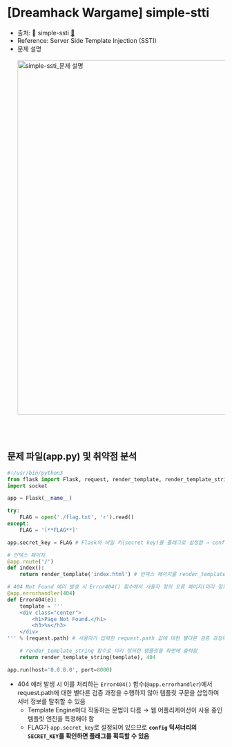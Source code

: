 # [Dreamhack Wargame] simple-stti
* 출처: 🚩 simple-ssti [🔗](https://dreamhack.io/wargame/challenges/39)
* Reference: Server Side Template Injection (SSTI)
* 문제 설명
  <br/><br/>
  <img width="819" alt="simple-ssti_문제 설명" src="https://github.com/augustf86/Today_I_Learn/assets/122844932/f1d71951-e5fe-4353-82dd-94dde5e09ab3">

<br/><br/>

## 문제 파일(app.py) 및 취약점 분석
```python
#!/usr/bin/python3
from flask import Flask, request, render_template, render_template_string, make_response, redirect, url_for
import socket

app = Flask(__name__)

try:
    FLAG = open('./flag.txt', 'r').read()
except:
    FLAG = '[**FLAG**]'

app.secret_key = FLAG # Flask의 비밀 키(secret key)를 플래그로 설정함 → config.items()를 통해 딕셔너리 형태로 정의되어 있는 config를 확인하여 비밀 키를 확인할 수 있음

# 인덱스 페이지
@app.route('/')
def index():
    return render_template('index.html') # 인덱스 페이지를 render_template 함수로 화면에 출력함

# 404 Not Found 에러 발생 시 Error404() 함수에서 사용자 정의 오류 페이지(미리 정의한 Template에 동적인 값을 넣은 것)을 화면에 출력함
@app.errorhandler(404)
def Error404(e):
    template = '''
    <div class="center">
        <h1>Page Not Found.</h1>
        <h3>%s</h3>
    </div>
''' % (request.path) # 사용자가 입력한 request.path 값에 대한 별다른 검증 과정이 없음 (SSTI 발생!)

    # render_template_string 함수로 미리 정의한 템플릿을 화면에 출력함
    return render_template_string(template), 404

app.run(host='0.0.0.0', port=8000)
```
* 404 에러 발생 시 이를 처리하는 ```Error404()``` 함수(```@app.errorhandler```)에서 request.path에 대한 별다른 검증 과정을 수행하지 않아 템플릿 구문을 삽입하여 서버 정보를 탈취할 수 있음
    - Template Engine마다 작동하는 문법이 다름 → 웹 어플리케이션이 사용 중인 템플릿 엔진을 특정해야 함
    - FLAG가 ```app.secret_key```로 설정되어 있으므로 **```config``` 딕셔너리의 ```SECRET_KEY```를 확인하면 플래그를 획득할 수 있음**

